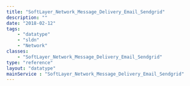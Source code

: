 ```yaml
---
title: "SoftLayer_Network_Message_Delivery_Email_Sendgrid"
description: ""
date: "2018-02-12"
tags:
    - "datatype"
    - "sldn"
    - "Network"
classes:
    - "SoftLayer_Network_Message_Delivery_Email_Sendgrid"
type: "reference"
layout: "datatype"
mainService : "SoftLayer_Network_Message_Delivery_Email_Sendgrid"
---
```

